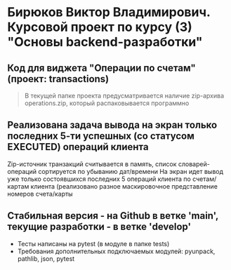 # Бирюков Виктор Владимирович. Курсовой проект по курсу (3) "Основы backend-разработки"

## Код для виджета "Операции по счетам" (проект: transactions)
> В текущей папке проекта предусматривается наличие zip-архива operations.zip, который распаковывается программно

## Реализована задача вывода на экран только последних 5-ти успешных (со статусом EXECUTED) операций клиента
Zip-источник транзакций считывается в память, список словарей-операций сортируется по убыванию дат/времени
На экран идет вывод уже только состоявшихся последних 5 операций клиента по счетам/картам клиента (реализовано
разное маскировочное представление номеров счета/карты

## Стабильная версия - на Github в ветке 'main', текущие разработки - в ветке 'develop'
- Тесты написаны на pytest (в модуле в папке tests)
- Требования дополнительных подключаемых модулей: pyunpack, pathlib, json,  pytest